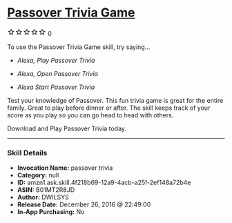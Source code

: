 # [Passover Trivia Game](http://alexa.amazon.com/#skills/amzn1.ask.skill.4f218b69-12a9-4acb-a25f-2ef148a72b4e)
![0 stars](../../images/ic_star_border_black_18dp_1x.png)![0 stars](../../images/ic_star_border_black_18dp_1x.png)![0 stars](../../images/ic_star_border_black_18dp_1x.png)![0 stars](../../images/ic_star_border_black_18dp_1x.png)![0 stars](../../images/ic_star_border_black_18dp_1x.png) 0

To use the Passover Trivia Game skill, try saying...

* *Alexa, Play Passover Trivia*

* *Alexa, Open Passover Trivia*

* *Alexa Start Passover Trivia*

Test your knowledge of Passover. This fun trivia game is great for the entire family. Great to play before dinner or after. The skill keeps track of your score as you play so you can go head to head with others.

Download and Play Passover Trivia today.

***

### Skill Details

* **Invocation Name:** passover trivia
* **Category:** null
* **ID:** amzn1.ask.skill.4f218b69-12a9-4acb-a25f-2ef148a72b4e
* **ASIN:** B01MT2R8JD
* **Author:** DWILSYS
* **Release Date:** December 26, 2016 @ 22:49:00
* **In-App Purchasing:** No
